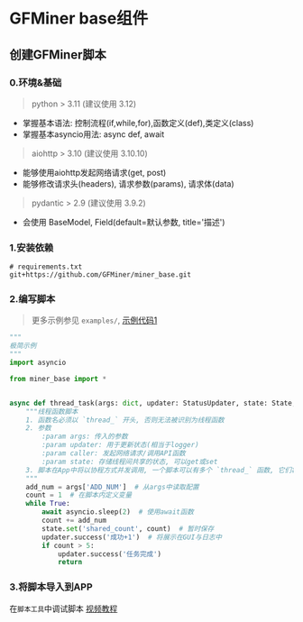 # GFMiner base组件

## 创建GFMiner脚本

### 0.环境&基础

> python > 3.11 (建议使用 3.12)

- 掌握基本语法: 控制流程(if,while,for),函数定义(def),类定义(class)
- 掌握基本asyncio用法: async def, await

> aiohttp > 3.10 (建议使用 3.10.10)

- 能够使用aiohttp发起网络请求(get, post)
- 能够修改请求头(headers), 请求参数(params), 请求体(data)

> pydantic > 2.9 (建议使用 3.9.2)

- 会使用 BaseModel, Field(default=默认参数, title='描述')

### 1.安装依赖

```text
# requirements.txt
git+https://github.com/GFMiner/miner_base.git
```

### 2.编写脚本

> 更多示例参见 `examples/`, [示例代码1](examples/example1.py)

```python
"""
极简示例
"""
import asyncio

from miner_base import *


async def thread_task(args: dict, updater: StatusUpdater, state: State, caller: APICaller, ):
    """线程函数脚本
    1. 函数名必须以 `thread_` 开头, 否则无法被识别为线程函数
    2. 参数  
        :param args: 传入的参数
        :param updater: 用于更新状态(相当于logger)
        :param caller: 发起网络请求/调用API函数
        :param state: 存储线程间共享的状态, 可以get或set 
    3. 脚本在App中将以协程方式并发调用, 一个脚本可以有多个 `thread_` 函数, 它们将并发运行
    """
    add_num = args['ADD_NUM']  # 从args中读取配置
    count = 1  # 在脚本内定义变量
    while True:
        await asyncio.sleep(2)  # 使用await函数
        count += add_num
        state.set('shared_count', count)  # 暂时保存
        updater.success('成功+1')  # 将展示在GUI与日志中
        if count > 5:
            updater.success('任务完成')
            return 
```

### 3.将脚本导入到APP

在`脚本工具`中调试脚本
[视频教程](https://youtu.be/STwiVPqkfxI)
